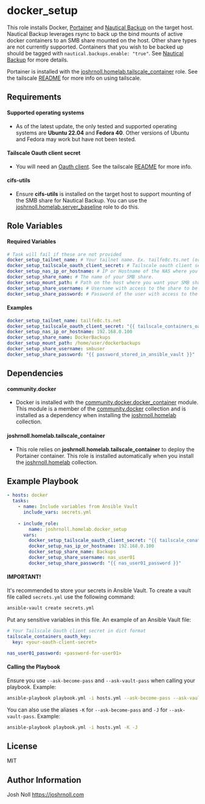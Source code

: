 docker_setup
=========

This role installs Docker, [Portainer](https://www.portainer.io/) and [Nautical Backup](https://github.com/Minituff/nautical-backup) on the target host. Nautical Backup leverages rsync to back up the bind mounts of active docker containers to an SMB share mounted on the host. Other share types are not currently supported. Containers that you wish to be backed up should be tagged with ```nautical.backups.enable: "true"```. See [Nautical Backup](https://github.com/Minituff/nautical-backup) for more details.

Portainer is installed with the [joshrnoll.homelab.tailscale_container](https://galaxy.ansible.com/ui/repo/published/joshrnoll/homelab/content/) role. See the tailscale [README](../../tailscale-info/README.md) for more info on using tailscale. 

Requirements
------------

#### Supported operating systems
- As of the latest update, the only tested and supported operating systems are **Ubuntu 22.04** and **Fedora 40**. Other versions of Ubuntu and Fedora may work but have not been tested.

#### Tailscale Oauth client secret
- You will need an [Oauth client](https://tailscale.com/kb/1215/oauth-clients). See the tailscale [README](../../tailscale-info/README.md) for more info.

#### cifs-utils
- Ensure **cifs-utils** is installed on the target host to support mounting of the SMB share for Nautical Backup. You can use the [joshrnoll.homelab.server_baseline](https://galaxy.ansible.com/ui/repo/published/joshrnoll/homelab/content/) role to do this. 

Role Variables
--------------
#### Required Variables
```YAML
# Task will fail if these are not provided
docker_setup_tailnet_name: # Your tailnet name. Ex. tailfe8c.ts.net (or cat-crocodile.ts.net, if you have a 'fun' name)
docker_setup_tailscale_oauth_client_secret: # Tailscale oauth client secret for deploying portainer. See tailscale README for more info. 
docker_setup_nas_ip_or_hostname: # IP or Hostname of the NAS where you host your SMB share. Not the full path to the share
docker_setup_share_name: # The name of your SMB share.
docker_setup_mount_path: # Path on the host where you want your SMB share mounted
docker_setup_share_username: # Username with access to the share to be mounted
docker_setup_share_password: # Password of the user with access to the share to be mounted
```
#### Examples
```YAML
docker_setup_tailnet_name: tailfe8c.ts.net
docker_setup_tailscale_oauth_client_secret: "{{ tailscale_containers_oauth_client['secret'] }}" # Stored in Ansible vault
docker_setup_nas_ip_or_hostname: 192.168.0.100
docker_setup_share_name: DockerBackups
docker_setup_mount_path: /home/user/dockerbackups
docker_setup_share_username: smbuser
docker_setup_share_password: "{{ password_stored_in_ansible_vault }}"
```

Dependencies
------------

#### community.docker
- Docker is installed with the [community.docker.docker_container](https://docs.ansible.com/ansible/latest/collections/community/docker/docker_container_module.html) module. This module is a member of the [community.docker](https://galaxy.ansible.com/ui/repo/published/community/docker/) collection and is installed as a dependency when installing the [joshrnoll.homelab](https://galaxy.ansible.com/ui/repo/published/joshrnoll/homelab/) collection.

#### joshrnoll.homelab.tailscale_container
- This role relies on **joshrnoll.homelab.tailscale_container** to deploy the Portainer container. This role is installed automatically when you install the [joshrnoll.homelab](https://galaxy.ansible.com/ui/repo/published/joshrnoll/homelab/) collection.

Example Playbook
----------------
```YAML
- hosts: docker
  tasks:
    - name: Include variables from Ansible Vault
      include_vars: secrets.yml
    
    - include_role:
        name: joshrnoll.homelab.docker_setup
      vars:
        docker_setup_tailscale_oauth_client_secret: "{{ tailscale_conatiners_oauth_client['secret'] }}"
        docker_setup_nas_ip_or_hostname: 192.168.0.100
        docker_setup_share_name: Backups
        docker_setup_share_username: nas_user01
        docker_setup_share_password: "{{ nas_user01_password }}"
```

#### IMPORTANT!

It's recommended to store your secrets in Ansible Vault. To create a vault file called ```secrets.yml``` use the following command:

```bash
ansible-vault create secrets.yml
```

Put any sensitive variables in this file. An example of an Ansible Vault file:

```YAML
# Your Tailscale Oauth client secret in dict format
tailscale_containers_oauth_key:
  key: <your-oauth-client-secret>

nas_user01_password: <password-for-user01>
```

#### Calling the Playbook

Ensure you use ```--ask-become-pass``` and ```--ask-vault-pass``` when calling your playbook. Example:

```bash
ansible-playbook playbook.yml -i hosts.yml --ask-become-pass --ask-vault-pass
```

You can also use the aliases ```-K``` for ```--ask-become-pass``` and ```-J``` for ```--ask-vault-pass```. Example:

```bash
ansible-playbook playbook.yml -i hosts.yml -K -J
```

License
-------

MIT

Author Information
------------------

Josh Noll 
https://joshrnoll.com
